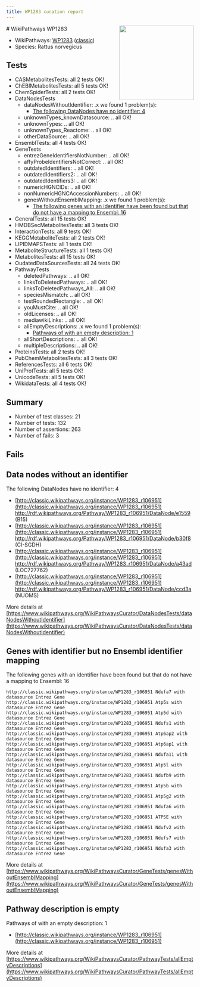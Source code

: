 ```yaml
---
title: WP1283 curation report
---
```


<img style="float: right; width: 200px" src="https://upload.wikimedia.org/wikipedia/commons/thumb/8/83/Wplogo_with_text_500.png/640px-Wplogo_with_text_500.png" />
# WikiPathways WP1283

* WikiPathways: [WP1283](https://wikipathways.org/pathways/WP1283) ([classic](https://classic.wikipathways.org/instance/WP1283))
* Species: Rattus norvegicus
## Tests
* CASMetabolitesTests: all 2 tests OK!
* ChEBIMetabolitesTests: all 5 tests OK!
* ChemSpiderTests: all 2 tests OK!
* DataNodesTests
    * dataNodesWithoutIdentifier: .x we found 1 problem(s):
        * [The following DataNodes have no identifier: 4](#d2d32fa3)
    * unknownTypes_knownDatasource: .. all OK!
    * unknownTypes: .. all OK!
    * unknownTypes_Reactome: .. all OK!
    * otherDataSource: .. all OK!
* EnsemblTests: all 4 tests OK!
* GeneTests
    * entrezGeneIdentifiersNotNumber: .. all OK!
    * affyProbeIdentifiersNotCorrect: .. all OK!
    * outdatedIdentifiers: .. all OK!
    * outdatedIdentifiers2: .. all OK!
    * outdatedIdentifiers3: .. all OK!
    * numericHGNCIDs: .. all OK!
    * nonNumericHGNCAccessionNumbers: .. all OK!
    * genesWithoutEnsemblMapping: .x we found 1 problem(s):
        * [The following genes with an identifier have been found but that do not have a mapping to Ensembl: 16](#c4e54313)
* GeneralTests: all 15 tests OK!
* HMDBSecMetabolitesTests: all 3 tests OK!
* InteractionTests: all 9 tests OK!
* KEGGMetaboliteTests: all 2 tests OK!
* LIPIDMAPSTests: all 1 tests OK!
* MetaboliteStructureTests: all 1 tests OK!
* MetabolitesTests: all 15 tests OK!
* OudatedDataSourcesTests: all 24 tests OK!
* PathwayTests
    * deletedPathways: .. all OK!
    * linksToDeletedPathways: .. all OK!
    * linksToDeletedPathways_All: .. all OK!
    * speciesMismatch: .. all OK!
    * testRoundedRectangle: .. all OK!
    * youMustCite: .. all OK!
    * oldLicenses: .. all OK!
    * mediawikiLinks: .. all OK!
    * allEmptyDescriptions: .x we found 1 problem(s):
        * [Pathways of with an empty description: 1](#798a4967)
    * allShortDescriptions: .. all OK!
    * multipleDescriptions: .. all OK!
* ProteinsTests: all 2 tests OK!
* PubChemMetabolitesTests: all 3 tests OK!
* ReferencesTests: all 6 tests OK!
* UniProtTests: all 5 tests OK!
* UnicodeTests: all 5 tests OK!
* WikidataTests: all 4 tests OK!


## Summary

* Number of test classes: 21
* Number of tests: 132
* Number of assertions: 263
* Number of fails: 3

## Fails

<a name="d2d32fa3" />

## Data nodes without an identifier

The following DataNodes have no identifier: 4

* [http://classic.wikipathways.org/instance/WP1283_r106951](http://classic.wikipathways.org/instance/WP1283_r106951) http://rdf.wikipathways.org/Pathway/WP1283_r106951/DataNode/e1559 (B15)
* [http://classic.wikipathways.org/instance/WP1283_r106951](http://classic.wikipathways.org/instance/WP1283_r106951) http://rdf.wikipathways.org/Pathway/WP1283_r106951/DataNode/b30f8 (CI-SGDH)
* [http://classic.wikipathways.org/instance/WP1283_r106951](http://classic.wikipathways.org/instance/WP1283_r106951) http://rdf.wikipathways.org/Pathway/WP1283_r106951/DataNode/a43ad (LOC727762)
* [http://classic.wikipathways.org/instance/WP1283_r106951](http://classic.wikipathways.org/instance/WP1283_r106951) http://rdf.wikipathways.org/Pathway/WP1283_r106951/DataNode/ccd3a (NUOMS)


More details at [https://www.wikipathways.org/WikiPathwaysCurator/DataNodesTests/dataNodesWithoutIdentifier](https://www.wikipathways.org/WikiPathwaysCurator/DataNodesTests/dataNodesWithoutIdentifier)

<a name="c4e54313" />

## Genes with identifier but no Ensembl identifier mapping

The following genes with an identifier have been found but that do not have a mapping to Ensembl: 16
```
http://classic.wikipathways.org/instance/WP1283_r106951 Ndufa7 with datasource Entrez Gene
http://classic.wikipathways.org/instance/WP1283_r106951 Atp5s with datasource Entrez Gene
http://classic.wikipathways.org/instance/WP1283_r106951 Atp5d with datasource Entrez Gene
http://classic.wikipathways.org/instance/WP1283_r106951 Ndufs1 with datasource Entrez Gene
http://classic.wikipathways.org/instance/WP1283_r106951 Atp6ap2 with datasource Entrez Gene
http://classic.wikipathways.org/instance/WP1283_r106951 Atp6ap1 with datasource Entrez Gene
http://classic.wikipathways.org/instance/WP1283_r106951 Ndufa11 with datasource Entrez Gene
http://classic.wikipathways.org/instance/WP1283_r106951 Atp5l with datasource Entrez Gene
http://classic.wikipathways.org/instance/WP1283_r106951 Ndufb9 with datasource Entrez Gene
http://classic.wikipathways.org/instance/WP1283_r106951 Atp5b with datasource Entrez Gene
http://classic.wikipathways.org/instance/WP1283_r106951 Atp5g2 with datasource Entrez Gene
http://classic.wikipathways.org/instance/WP1283_r106951 Ndufa6 with datasource Entrez Gene
http://classic.wikipathways.org/instance/WP1283_r106951 ATP5E with datasource Entrez Gene
http://classic.wikipathways.org/instance/WP1283_r106951 Ndufv2 with datasource Entrez Gene
http://classic.wikipathways.org/instance/WP1283_r106951 Ndufs7 with datasource Entrez Gene
http://classic.wikipathways.org/instance/WP1283_r106951 Ndufa3 with datasource Entrez Gene
```

More details at [https://www.wikipathways.org/WikiPathwaysCurator/GeneTests/genesWithoutEnsemblMapping](https://www.wikipathways.org/WikiPathwaysCurator/GeneTests/genesWithoutEnsemblMapping)

<a name="798a4967" />

## Pathway description is empty

Pathways of with an empty description: 1

* [http://classic.wikipathways.org/instance/WP1283_r106951](http://classic.wikipathways.org/instance/WP1283_r106951)

More details at [https://www.wikipathways.org/WikiPathwaysCurator/PathwayTests/allEmptyDescriptions](https://www.wikipathways.org/WikiPathwaysCurator/PathwayTests/allEmptyDescriptions)

